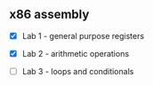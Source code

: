 ## x86 assembly

- [x] Lab 1 - general purpose registers
- [x] Lab 2 - arithmetic operations
- [ ] Lab 3 - loops and conditionals

 

